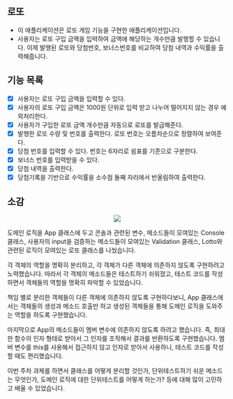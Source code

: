 ## 로또

- 이 애플리케이션은 로또 게임 기능을 구현한 애플리케이션입니다.
- 사용자는 로또 구입 금액을 입력하여 금액에 해당하는 개수만큼 발행할 수 있습니다. 이제 발행된 로또와 당첨번호, 보너스번호를 비교하여 당첨 내역과 수익률을 출력해줍니다.

## 기능 목록

- [x] 사용자는 로또 구입 금액을 입력할 수 있다.
- [x] 사용자의 로또 구입 금액은 1000원 단위로 입력 받고 나누어 떨어지지 않는 경우 예외처리한다.
- [x] 사용자가 구입한 로또 금액 개수만큼 자동으로 로또를 발급해준다.
- [x] 발행한 로또 수량 및 번호를 출력한다. 로또 번호는 오름차순으로 정렬하여 보여준다.
- [x] 당첨 번호를 입력할 수 있다. 번호는 6자리로 쉼표를 기준으로 구분한다.
- [x] 보너스 번호를 입력받을 수 있다.
- [x] 당첨 내역을 출력한다.
- [x] 당첨기록을 기반으로 수익률을 소수점 둘째 자리에서 반올림하여 출력한다.

## 소감

<p align="center"> 
  <img src="https://user-images.githubusercontent.com/63354527/201708745-69d92e6e-041e-4ed7-9eab-25471512cd7a.png">
</p>

도메인 로직을 App 클래스에 두고 콘솔과 관련된 변수, 메소드들이 모여있는 Console 클래스, 사용자의 input을 검증하는 메소드들이 모여있는 Validation 클래스, Lotto와 관련된 로직이 모여있는 로또 클래스를 나눴습니다.

각 객체의 역할을 명확히 분리하고, 각 객체가 다른 객체에 의존하지 않도록 구현하려고 노력했습니다. 따라서 각 객체의 메소드들은 테스트하기 쉬워졌고, 테스트 코드를 작성하면서 객체들의 역할을 명확히 파악할 수 있었습니다.

책임 별로 분리한 객체들이 다른 객체에 의존하지 않도록 구현하다보니, App 클래스에서는 객체들의 생성과 메소드 호출만 하고 생성된 객체들을 통해 도메인 로직을 도와주는 역할을 하도록 구현했습니다.

마지막으로 App의 메소드들이 멤버 변수에 의존하지 않도록 하려고 했습니다. 즉, 최대한 함수의 인자 형태로 받아서 그 인자를 조작해서 결과를 반환하도록 구현했습니다. 멤버 변수를 this를 사용해서 접근하지 않고 인자로 받아서 사용하니, 테스트 코드를 작성할 때도 편리했습니다.

이번 주차 과제를 하면서 클래스를 어떻게 분리할 것인가, 단위테스트하기 쉬운 메소드는 무엇인가, 도메인 로직에 대한 단위테스트를 어떻게 하는가? 등에 대해 많이 고민하고 배울 수 있었습니다.
